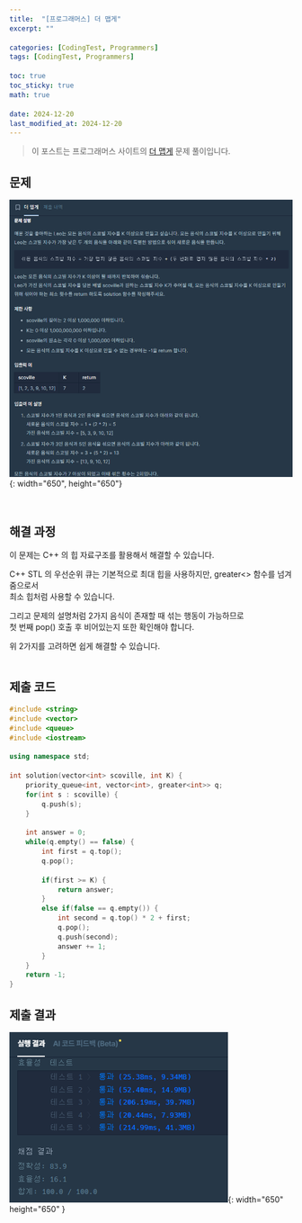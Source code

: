 ```yaml
---
title:  "[프로그래머스] 더 맵게"
excerpt: ""

categories: [CodingTest, Programmers]
tags: [CodingTest, Programmers]

toc: true
toc_sticky: true
math: true
 
date: 2024-12-20
last_modified_at: 2024-12-20
---
```


> 이 포스트는 프로그래머스 사이트의 [더 맵게](https://school.programmers.co.kr/learn/courses/30/lessons/42891) 문제 풀이입니다.  

## 문제

![문제](/assets/img/Programmers/더맵게_문제.png){: width="650", height="650"}  

<br/>

## 해결 과정

이 문제는 C++ 의 힙 자료구조를 활용해서 해결할 수 있습니다.  

C++ STL 의 우선순위 큐는 기본적으로 최대 힙을 사용하지만, greater<> 함수를 넘겨줌으로서  
최소 힙처럼 사용할 수 있습니다.  

그리고 문제의 설명처럼 2가지 음식이 존재할 때 섞는 행동이 가능하므로  
첫 번째 pop() 호출 후 비어있는지 또한 확인해야 합니다.  

위 2가지를 고려하면 쉽게 해결할 수 있습니다.  
<br/>

## 제출 코드

```c++
#include <string>
#include <vector>
#include <queue>
#include <iostream>

using namespace std;

int solution(vector<int> scoville, int K) {
    priority_queue<int, vector<int>, greater<int>> q;
    for(int s : scoville) {
        q.push(s);
    }
    
    int answer = 0;
    while(q.empty() == false) {
        int first = q.top();
        q.pop();
        
        if(first >= K) {
            return answer;
        }
        else if(false == q.empty()) {
            int second = q.top() * 2 + first;
            q.pop();
            q.push(second);
            answer += 1;
        }
    }
    return -1;
}
```

## 제출 결과

![01](/assets/img/Programmers/더맵게_결과.png){: width="650" height="650" }  